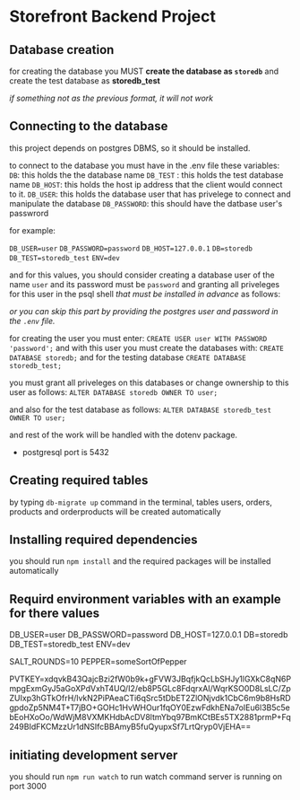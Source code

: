 # Storefront Backend Project

## Database creation
for creating the database you MUST **create the database as `storedb`**
and create the test database as **storedb_test**

*if something not as the previous format, it will not work*

## Connecting to the database

this project depends on postgres DBMS, so it should be installed.

to connect to the database you must have in the .env file these variables:
`DB`: this holds the the database name
`DB_TEST` : this holds the test database name
`DB_HOST`: this holds the host ip address that the client would connect to it.
`DB_USER`: this holds the database user that has privelege to connect and manipulate the database
`DB_PASSWORD`: this should have the datbase user's passwrord

for example:

`DB_USER=user`
`DB_PASSWORD=password`
`DB_HOST=127.0.0.1`
`DB=storedb`
`DB_TEST=storedb_test`
`ENV=dev`

and for this values, you should consider creating a database user of the name `user` and its password must be `password` and granting all priveleges for this user in the psql shell *that must be installed in advance* as follows:

*or you can skip this part by providing the postgres user and password in the `.env` file.*

for creating the user you must enter: `CREATE USER user WITH PASSWORD 'password';`
and with this user you must create the databases with: `CREATE DATABASE storedb;` and for the testing database `CREATE DATABASE storedb_test;`

you must grant all priveleges on this databases or change ownership to this user as follows:
`ALTER DATABASE storedb OWNER TO user;`

and also for the test database as follows:
`ALTER DATABASE storedb_test OWNER TO user;`

and rest of the work will be handled with the dotenv package.

* postgresql port is 5432

## Creating required tables
by typing  `db-migrate up` command in the terminal, tables users, orders, products and orderproducts will be created automatically

## Installing required dependencies
you should run `npm install` and the required packages will be installed automatically

## Requird environment variables with an example for there values

DB_USER=user
DB_PASSWORD=password
DB_HOST=127.0.0.1
DB=storedb
DB_TEST=storedb_test
ENV=dev

SALT_ROUNDS=10
PEPPER=someSortOfPepper

PVTKEY=xdqvkB43QajcBzi2fW0b9k+gFVW3JBqfjkQcLbSHJy1lGXkC8qN6PmpgExmGyJ5aGoXPdVxhT4UQ/I2/eb8P5GLc8FdqrxAI/WqrKSO0D8LsLC/ZpZUIxp3hGTkOfrH/lvkN2PiPAeaCTi6qSrc5tDbET2ZlONjvdk1CbC6m9b8HsRDgpdoZp5NM4T+T7jBO+GOHc1HvWHOur1fqOY0EzwFdkhENa7oIEu6l3B5c5ebEoHXoOo/WdWjM8VXMKHdbAcDV8ltmYbq97BmKCtBEs5TX2881prmP+Fq249BIdFKCMzzUr1dNSIfcBBAmyB5fuQyupxSf7LrtQryp0VjEHA==

## initiating development server
you should run `npm run watch` to run watch command
server is running on port 3000